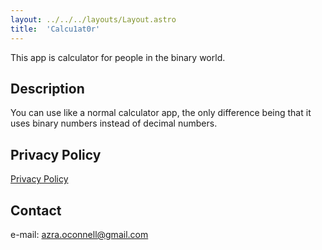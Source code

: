 ```yaml
---
layout: ../../../layouts/Layout.astro
title:  'Calcu1at0r'
---
```


This app is calculator for people in the binary world.

## Description

You can use like a normal calculator app, the only difference being that it uses binary numbers instead of decimal numbers.

## Privacy Policy

[Privacy Policy](/apps/calcu1at0r/privacy_policy/)

## Contact

e-mail: azra.oconnell@gmail.com